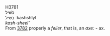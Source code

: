 <body>
  <p>H3781<br>  כּשּׁיל  <br> כַּשִּׁיל  ‎  kashshı̂yl  <br><i>kash-sheel‘ </i><br>From <a href="h3782.htm">3782</a>  properly a <i>feller</i>, that is, an <i>axe: - </i>ax.<br></p>
 </body>